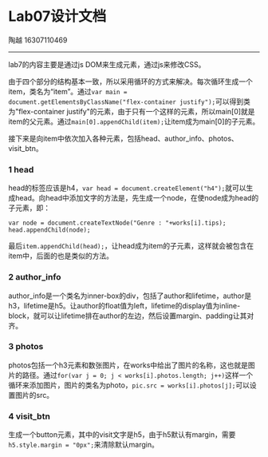 # Lab07设计文档

陶越 16307110469

--------

lab7的内容主要是通过js DOM来生成元素，通过js来修改CSS。

由于四个部分的结构基本一致，所以采用循环的方式来解决。每次循环生成一个item，类名为“item”。通过`var main = document.getElementsByClassName("flex-container justify");`可以得到类为"flex-container justify"的元素，由于只有一个这样的元素，所以main[0]就是item的父元素。通过`main[0].appendChild(item);`让item成为main[0]的子元素。

接下来是向item中依次加入各种元素，包括head、author_info、photos、visit_btn。

### 1 head

head的标签应该是h4，`var head = document.createElement("h4");`就可以生成head。向head中添加文字的方法是，先生成一个node，在使node成为head的子元素，即：

```
var node = document.createTextNode("Genre : "+works[i].tips);
head.appendChild(node);
```

最后`item.appendChild(head);`，让head成为item的子元素，这样就会被包含在item中，后面的也是类似的方法。

### 2 author_info

author_info是一个类名为inner-box的div，包括了author和lifetime，author是h3，lifetime是h5。让author的float值为left，lifetime的display值为inline-block，就可以让lifetime排在author的左边，然后设置margin、padding让其对齐。



### 3 photos

photos包括一个h3元素和数张图片，在works中给出了图片的名称，这也就是图片的路径。通过`for(var j = 0; j < works[i].photos.length; j++)`这样一个循环来添加图片，图片的类名为photo，`pic.src = works[i].photos[j];`可以设置图片的src。



### 4 visit_btn

生成一个button元素，其中的visit文字是h5，由于h5默认有margin，需要`h5.style.margin = "0px";`来清除默认margin。


